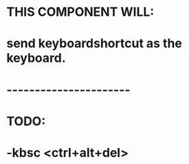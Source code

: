 # THIS COMPONENT WILL:
# send keyboardshortcut as the keyboard.
# ----------------------
# TODO:
# -kbsc <ctrl+alt+del> 
